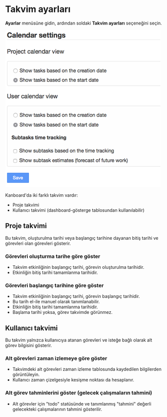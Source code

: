 Takvim ayarları
=================

**Ayarlar** menüsüne gidin, ardından soldaki **Takvim ayarları** seçeneğini seçin.

![Calendar settings](../screenshots/calendar-settings.png)

Kanboard'da iki farklı takvim vardır:

- Proje takvimi
- Kullanıcı takvimi (dashboard-gösterge tablosundan kullanılabilir)

Proje takvimi
----------------

Bu takvim, oluşturulma tarihi veya başlangıç tarihine dayanan bitiş tarihi ve görevleri olan görevleri gösterir.

### Görevleri oluşturma tarihe göre göster

- Takvim etkinliğinin başlangıç tarihi, görevin oluşturulma tarihidir.
- Etkinliğin bitiş tarihi tamamlanma tarihidir.

### Görevleri başlangıç tarihine göre göster

- Takvim etkinliğinin başlangıç tarihi, görevin başlangıç tarihidir.
- Bu tarih el-ile manuel olarak tanımlanabilir.
- Etkinliğin bitiş tarihi tamamlanma tarihidir.
- Başlama tarihi yoksa, görev takvimde görünmez.

Kullanıcı takvimi
-------------

Bu takvim yalnızca kullanıcıya atanan görevleri ve isteğe bağlı olarak alt görev bilgisini gösterir.

### Alt görevleri zaman izlemeye göre göster

- Takvimdeki alt görevleri zaman izleme tablosunda kaydedilen bilgilerden görüntüleyin.
- Kullanıcı zaman çizelgesiyle kesişme noktası da hesaplanır.

### Alt görev tahminlerini göster (gelecek çalışmaların tahmini)

- Alt görevler için "todo" statüsünde ve tanımlanmış "tahmini" değerli gelecekteki çalışmalarının tahmini gösterilir.


